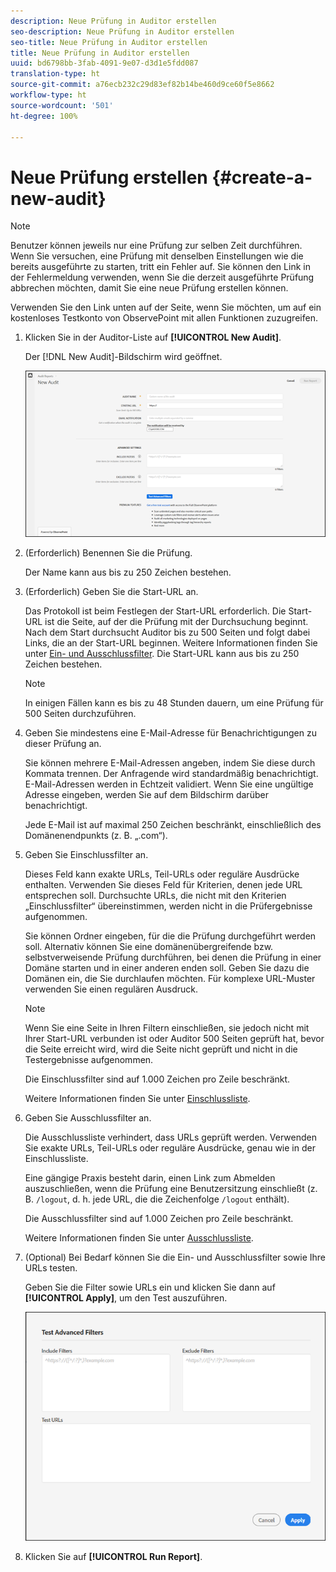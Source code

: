 ```yaml
---
description: Neue Prüfung in Auditor erstellen
seo-description: Neue Prüfung in Auditor erstellen
seo-title: Neue Prüfung in Auditor erstellen
title: Neue Prüfung in Auditor erstellen
uuid: bd6798bb-3fab-4091-9e07-d3d1e5fdd087
translation-type: ht
source-git-commit: a76ecb232c29d83ef82b14be460d9ce60f5e8662
workflow-type: ht
source-wordcount: '501'
ht-degree: 100%

---
```



# Neue Prüfung erstellen {#create-a-new-audit}

>[!NOTE]
>
>Benutzer können jeweils nur eine Prüfung zur selben Zeit durchführen. Wenn Sie versuchen, eine Prüfung mit denselben Einstellungen wie die bereits ausgeführte zu starten, tritt ein Fehler auf. Sie können den Link in der Fehlermeldung verwenden, wenn Sie die derzeit ausgeführte Prüfung abbrechen möchten, damit Sie eine neue Prüfung erstellen können.

Verwenden Sie den Link unten auf der Seite, wenn Sie möchten, um auf ein kostenloses Testkonto von ObservePoint mit allen Funktionen zuzugreifen.

1. Klicken Sie in der Auditor-Liste auf **[!UICONTROL New Audit]**.

   Der [!DNL New Audit]-Bildschirm wird geöffnet.

   ![](assets/config.png)

1. (Erforderlich) Benennen Sie die Prüfung.

   Der Name kann aus bis zu 250 Zeichen bestehen.
1. (Erforderlich) Geben Sie die Start-URL an.

   Das Protokoll ist beim Festlegen der Start-URL erforderlich. Die Start-URL ist die Seite, auf der die Prüfung mit der Durchsuchung beginnt. Nach dem Start durchsucht Auditor bis zu 500 Seiten und folgt dabei Links, die an der Start-URL beginnen. Weitere Informationen finden Sie unter [Ein- und Ausschlussfilter](../create-audit/filters.md). Die Start-URL kann aus bis zu 250 Zeichen bestehen.

   >[!NOTE]
   >
   >In einigen Fällen kann es bis zu 48 Stunden dauern, um eine Prüfung für 500 Seiten durchzuführen.

1. Geben Sie mindestens eine E-Mail-Adresse für Benachrichtigungen zu dieser Prüfung an.

   Sie können mehrere E-Mail-Adressen angeben, indem Sie diese durch Kommata trennen. Der Anfragende wird standardmäßig benachrichtigt. E-Mail-Adressen werden in Echtzeit validiert. Wenn Sie eine ungültige Adresse eingeben, werden Sie auf dem Bildschirm darüber benachrichtigt.

   Jede E-Mail ist auf maximal 250 Zeichen beschränkt, einschließlich des Domänenendpunkts (z. B. „.com“).
1. Geben Sie Einschlussfilter an.

   Dieses Feld kann exakte URLs, Teil-URLs oder reguläre Ausdrücke enthalten. Verwenden Sie dieses Feld für Kriterien, denen jede URL entsprechen soll. Durchsuchte URLs, die nicht mit den Kriterien „Einschlussfilter“ übereinstimmen, werden nicht in die Prüfergebnisse aufgenommen.

   Sie können Ordner eingeben, für die die Prüfung durchgeführt werden soll. Alternativ können Sie eine domänenübergreifende bzw. selbstverweisende Prüfung durchführen, bei denen die Prüfung in einer Domäne starten und in einer anderen enden soll. Geben Sie dazu die Domänen ein, die Sie durchlaufen möchten. Für komplexe URL-Muster verwenden Sie einen regulären Ausdruck.

   >[!NOTE]
   >
   >Wenn Sie eine Seite in Ihren Filtern einschließen, sie jedoch nicht mit Ihrer Start-URL verbunden ist oder Auditor 500 Seiten geprüft hat, bevor die Seite erreicht wird, wird die Seite nicht geprüft und nicht in die Testergebnisse aufgenommen.

   Die Einschlussfilter sind auf 1.000 Zeichen pro Zeile beschränkt.

   Weitere Informationen finden Sie unter [Einschlussliste](../create-audit/filters.md).
1. Geben Sie Ausschlussfilter an.

   Die Ausschlussliste verhindert, dass URLs geprüft werden. Verwenden Sie exakte URLs, Teil-URLs oder reguläre Ausdrücke, genau wie in der Einschlussliste.

   Eine gängige Praxis besteht darin, einen Link zum Abmelden auszuschließen, wenn die Prüfung eine Benutzersitzung einschließt (z. B. `/logout`, d. h. jede URL, die die Zeichenfolge `/logout` enthält).

   Die Ausschlussfilter sind auf 1.000 Zeichen pro Zeile beschränkt.

   Weitere Informationen finden Sie unter [Ausschlussliste](../create-audit/filters.md).
1. (Optional) Bei Bedarf können Sie die Ein- und Ausschlussfilter sowie Ihre URLs testen.

   Geben Sie die Filter sowie URLs ein und klicken Sie dann auf **[!UICONTROL Apply]**, um den Test auszuführen.

   ![](assets/test-advanced-filters.png)

1. Klicken Sie auf **[!UICONTROL Run Report]**.
